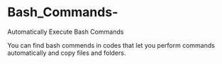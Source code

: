 # Bash_Commands-
Automatically Execute Bash Commands 

You can find bash commends in codes that let you perform commands automatically and copy files and folders.
